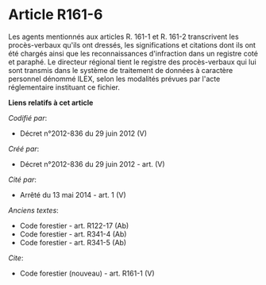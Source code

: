 # Article R161-6

Les agents mentionnés aux articles R. 161-1 et R. 161-2 transcrivent les procès-verbaux qu'ils ont dressés, les
significations et citations dont ils ont été chargés ainsi que les reconnaissances d'infraction dans un registre coté et
paraphé. Le directeur régional tient le registre des procès-verbaux qui lui sont transmis dans le système de traitement de
données à caractère personnel dénommé ILEX, selon les modalités prévues par l'acte réglementaire instituant ce fichier.

**Liens relatifs à cet article**

_Codifié par_:

  - Décret n°2012-836 du 29 juin 2012 (V)

_Créé par_:

  - Décret n°2012-836 du 29 juin 2012 - art. (V)

_Cité par_:

  - Arrêté du 13 mai 2014 - art. 1 (V)

_Anciens textes_:

  - Code forestier - art. R122-17 (Ab)
  - Code forestier - art. R341-4 (Ab)
  - Code forestier - art. R341-5 (Ab)

_Cite_:

  - Code forestier (nouveau) - art. R161-1 (V)
